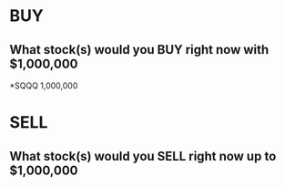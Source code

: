 # BUY
## What stock(s) would you BUY right now with $1,000,000

*SQQQ 1,000,000

# SELL
## What stock(s) would you SELL right now up to $1,000,000

